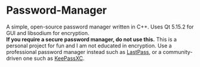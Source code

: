 # Password-Manager
A simple, open-source password manager written in C++. Uses Qt 5.15.2 for GUI and libsodium for encryption. <br>
<b>If you require a secure password manager, do not use this.</b> This is a personal project for fun and I am not educated in encryption. Use a professional password manager instead such as <a href="https://www.lastpass.com/">LastPass</a>, or a community-driven one such as <a href="https://keepassxc.org/">KeePassXC</a>.

